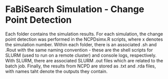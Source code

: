 # FaBiSearch Simulation - Change Point Detection

Each folder contains the simulation results. For each simulation, the change point detection was performed in the NCPDsimx.R scripts, where x denotes the simulation number. Within each folder, there is an associated .sh and .Rout with the same naming convention - these are the shell scripts for SLURM (used to run on a remote cluster) and console logs, respectively. With SLURM, there are associated SLURM .out files which are related to the batch job. Finally, the results from NCPD are stored as .txt and .rda files, with names taht denote the outputs they contain.